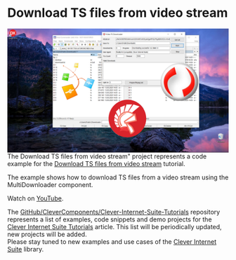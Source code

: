# Download TS files from video stream

<img align="left" src="Images\VideoTSDownloader.jpg"/>
    
The Download TS files from video stream" project represents a code example for the [Download TS files from video stream](https://www.clevercomponents.com/portal/kb/a163/download-ts-files-from-video-stream.aspx) tutorial.   

The example shows how to download TS files from a video stream using the MultiDownloader component.

Watch on [YouTube](https://youtu.be/Ny0_0yARIPg).

The [GitHub/CleverComponents/Clever-Internet-Suite-Tutorials](https://github.com/CleverComponents/Clever-Internet-Suite-Tutorials) repository represents a list of examples, code snippets and demo projects for the [Clever Internet Suite Tutorials](https://www.clevercomponents.com/articles/article035/) article. This list will be periodically updated, new projects will be added.   
Please stay tuned to new examples and use cases of the [Clever Internet Suite](https://www.clevercomponents.com/products/inetsuite/) library.
